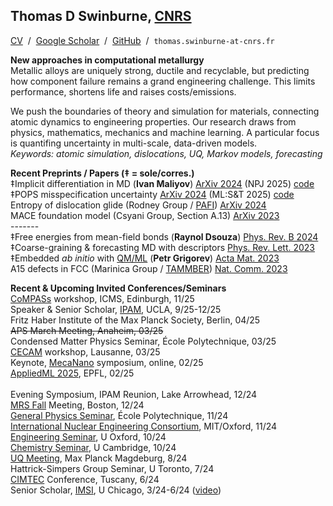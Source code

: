 ## Thomas D Swinburne, <a href="http://www.cnrs.fr" target="_new">CNRS</a>
<a href="pdf/CV-TomSwinburne-2024.pdf" target="_new">CV</a>
&nbsp;/&nbsp;
<a href="https://scholar.google.com/citations?hl=en&user=vgHQd9cAAAAJ&view_op=list_works&sortby=pubdate" target="_new">Google Scholar</a>
&nbsp;/&nbsp;
<a href="https://github.com/tomswinburne/" target="_new">GitHub</a>
&nbsp;/&nbsp;
<code>thomas.swinburne-at-cnrs.fr</code>

<strong>New approaches in computational metallurgy</strong><br>
Metallic alloys are uniquely strong, ductile and recyclable, but predicting how component failure remains a grand engineering challenge.
This limits performance, shortens life and raises costs/emissions.

We push the boundaries of theory and simulation for materials, connecting atomic dynamics to engineering properties. Our research draws from physics, mathematics, mechanics and machine learning. A particular focus is quantifing uncertainty in multi-scale, data-driven models.<br>
<em>Keywords: atomic simulation, dislocations, UQ, Markov models, forecasting</em><br>

<strong>Recent Preprints / Papers (&Dagger; = sole/corres.)</strong><br>
&Dagger;Implicit differentiation in MD (<b>Ivan Maliyov</b>)
<a href="https://arxiv.org/abs/2407.02414" _target="_new">ArXiv 2024</a> (NPJ 2025) <a href="https://github.com/marseille-matmol/LammpsImplicitDerivative" target="_new">code</a><br>
&Dagger;POPS misspecification uncertainty
<a href="https://arxiv.org/abs/2402.01810v5" _target="_new">ArXiv 2024</a> (ML:S&T 2025) <a href="https://github.com/tomswinburne/POPS-Regression" target="_new">code</a><br>
Entropy of dislocation glide (Rodney Group / <a href="https://github.com/tomswinburne/PAFI" target="_new">PAFI</a>)
<a href="https://arxiv.org/abs/2410.04813" target="_new" >ArXiv 2024</a><br>
MACE foundation model (Csyani Group, Section A.13)
<a href="https://arxiv.org/abs/2401.00096" >ArXiv 2023</a><br>
-------<br>
&Dagger;Free energies from mean-field bonds (<b>Raynol Dsouza</b>)
<a href="https://journals.aps.org/prb/abstract/10.1103/PhysRevB.109.064108" _target="_new" >Phys. Rev. B 2024</a><br>
&Dagger;Coarse-graining & forecasting MD with descriptors 
<a href="http://dx.doi.org/10.1103/PhysRevLett.131.236101" target="_new" > Phys. Rev. Lett. 2023</a><br>
&Dagger;Embedded <em>ab initio</em> with <a href="https://github.com/marseille-matmol/LML-retrain" target="_new">QM/ML</a> (<b>Petr Grigorev</b>)
<a href="https://doi.org/10.1016/j.actamat.2023.118734" target="_new" >Acta Mat. 2023 </a><br>
A15 defects in FCC (Marinica Group / <a href="https://github.com/tomswinburne/TAMMBER" target="_new">TAMMBER</a>)
<a href="https://www.nature.com/articles/s41467-023-38729-6" target="_new" >Nat. Comm. 2023</a><br>
<!--&Dagger;Ill-conditioned Markov chains (Wales Group / <a href="https://github.com/tomswinburne/PyGT" target="_new">PyGT</a>)
<a href="https://royalsocietypublishing.org/doi/abs/10.1098/rsta.2022.0245" target="_new" >Proc. Roy. Soc. 2023</a><br>-->

<strong>Recent & Upcoming Invited Conferences/Seminars</strong><br>
<a href="https://www.icms.org.uk/workshops" target="_new">CoMPASs</a> workshop, ICMS, Edinburgh, 11/25<br>
Speaker & Senior Scholar, <a href="https://www.ipam.ucla.edu/programs/long-programs/bridging-the-gap-transitioning-from-deterministic-to-stochastic-interaction-modeling-in-electrochemistry/" target="_new">IPAM</a>, UCLA, 9/25-12/25<br>
Fritz Haber Institute of the Max Planck Society, Berlin, 04/25<br><s>APS March Meeting, Anaheim, 03/25</s><br>Condensed Matter Physics Seminar, École Polytechnique, 03/25<br>
<a href="https://www.cecam.org/workshop-details/fulfilling-the-multiscale-promise-in-materials-getting-information-out-of-the-atomistic-scale-1283" target="_new">CECAM</a> workshop, Lausanne, 03/25<br>
Keynote, <a href="https://mecanano.com/working-groups/wg2/" target="_new">MecaNano</a> symposium, online, 02/25<br>
<a href="https://2025.appliedmldays.org/" target="_new">AppliedML 2025</a>, EPFL, 02/25<br>
<br>
Evening Symposium, IPAM Reunion, Lake Arrowhead, 12/24<br>
<a href="https://www.mrs.org/meetings-events/annual-meetings/2024-mrs-fall-meeting/symposium-sessions/call-for-papers/2024-fall-meeting/Symposium_MT01" target="_new">MRS Fall</a> Meeting, Boston, 12/24<br>
<a href="https://www.polytechnique.edu/education/departements-denseignement-et-de-recherche/departement-de-physique/seminaires-et-conferences" target="_new">General Physics Seminar</a>, École Polytechnique, 11/24<br>
<a href="https://ukaea.zoom.us/webinar/register/WN_w6W5HMKfSwug8ZIFYRQf9g#/registration" ttarget="_new">International Nuclear Engineering Consortium</a>, MIT/Oxford, 11/24<br>
<a href="https://eng.ox.ac.uk/solidmech/seminars/" target="_new">Engineering Seminar</a>, U Oxford, 10/24<br>
<a href="https://www.ch.cam.ac.uk/talk/216568" target="_new">Chemistry Seminar</a>, U Cambridge, 10/24<br>
<a href="https://indico3.mpi-magdeburg.mpg.de/event/40/" target="_new">UQ Meeting</a>, Max Planck Magdeburg, 8/24<br>
Hattrick-Simpers Group Seminar, U Toronto, 7/24<br>
<a href="https://www.cimtec-congress.org/" target="_new">CIMTEC</a> Conference, Tuscany, 6/24<br>
Senior Scholar, <a href="https://www.imsi.institute/activities/data-driven-materials-informatics/" target="_new">
IMSI</a>, U Chicago, 3/24-6/24 (<a href="https://www.imsi.institute/videos/descriptor-coarse-graining-and-forecasting-atomic-simulations/" target="_new">video</a>)<br>
